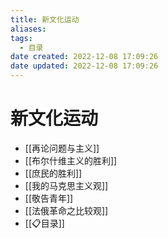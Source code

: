 ```yaml
---
title: 新文化运动
aliases:
tags:
  - 目录
date created: 2022-12-08 17:09:26
date updated: 2022-12-08 17:09:26
---
```


# 新文化运动

- [[再论问题与主义]]
- [[布尔什维主义的胜利]]
- [[庶民的胜利]]
- [[我的马克思主义观]]
- [[敬告青年]]
- [[法俄革命之比较观]]
- [[📋目录]]

